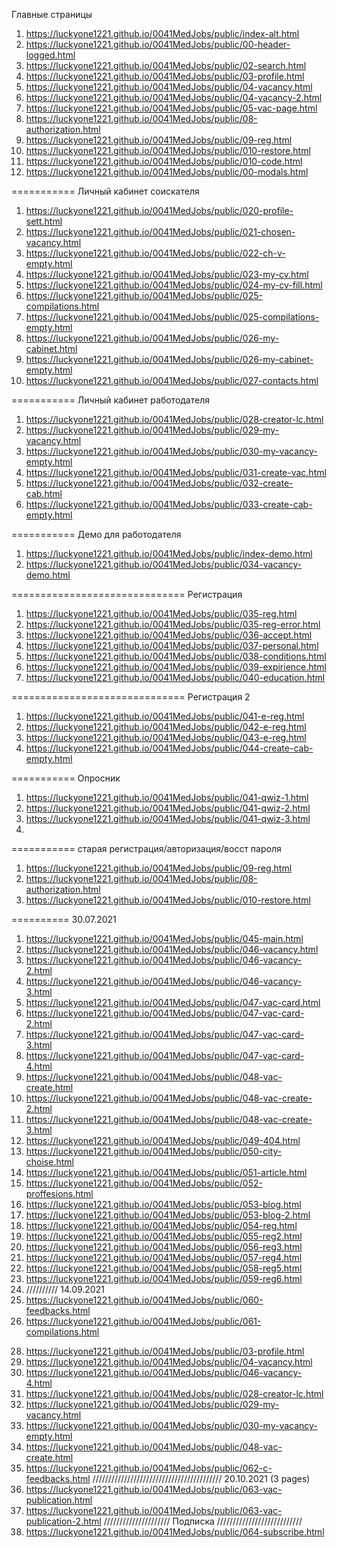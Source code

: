 Главные страницы
1. <https://luckyone1221.github.io/0041MedJobs/public/index-alt.html>
1. <https://luckyone1221.github.io/0041MedJobs/public/00-header-logged.html>
1. <https://luckyone1221.github.io/0041MedJobs/public/02-search.html>
1. <https://luckyone1221.github.io/0041MedJobs/public/03-profile.html>
1. <https://luckyone1221.github.io/0041MedJobs/public/04-vacancy.html>
1. <https://luckyone1221.github.io/0041MedJobs/public/04-vacancy-2.html>
1. <https://luckyone1221.github.io/0041MedJobs/public/05-vac-page.html>
1. <https://luckyone1221.github.io/0041MedJobs/public/08-authorization.html> 
1. <https://luckyone1221.github.io/0041MedJobs/public/09-reg.html>
1. <https://luckyone1221.github.io/0041MedJobs/public/010-restore.html>
1. <https://luckyone1221.github.io/0041MedJobs/public/010-code.html>
1. <https://luckyone1221.github.io/0041MedJobs/public/00-modals.html>
<!-- 9. <https://luckyone1221.github.io/0041MedJobs/public/06-profesionals.html> -->
<!-- https://github.com/luckyone1221/0041MedJobs -->
<!-- 1. <https://luckyone1221.github.io/0041MedJobs/public/index.html> -->
<!-- 1. <https://luckyone1221.github.io/0041MedJobs/public/07-proffesional.html>-->
<!-- 1. <https://luckyone1221.github.io/0041MedJobs/public/011-profile.html> -->
<!-- 1. <https://luckyone1221.github.io/0041MedJobs/public/012-company-profile.html> -->
<!-- 1. <https://luckyone1221.github.io/0041MedJobs/public/013-vacancy.html> -->
<!-- 1. <https://luckyone1221.github.io/0041MedJobs/public/013-1-vac-create.html> -->
<!-- 1. <https://luckyone1221.github.io/0041MedJobs/public/014-employer.html> -->
<!-- 1. <https://luckyone1221.github.io/0041MedJobs/public/016-proffesional.html> -->
<!-- 1. <https://luckyone1221.github.io/0041MedJobs/public/018-employee.html> -->
<!-- 1. <https://luckyone1221.github.io/0041MedJobs/public/00-stab1.html> -->
<!-- 1. <https://luckyone1221.github.io/0041MedJobs/public/00-stab2.html> -->
===========  Личный кабинет соискателя
1. <https://luckyone1221.github.io/0041MedJobs/public/020-profile-sett.html>
1. <https://luckyone1221.github.io/0041MedJobs/public/021-chosen-vacancy.html>
1. <https://luckyone1221.github.io/0041MedJobs/public/022-ch-v-empty.html>
1. <https://luckyone1221.github.io/0041MedJobs/public/023-my-cv.html>
1. <https://luckyone1221.github.io/0041MedJobs/public/024-my-cv-fill.html>
1. <https://luckyone1221.github.io/0041MedJobs/public/025-compilations.html>
1. <https://luckyone1221.github.io/0041MedJobs/public/025-compilations-empty.html>
1. <https://luckyone1221.github.io/0041MedJobs/public/026-my-cabinet.html>
1. <https://luckyone1221.github.io/0041MedJobs/public/026-my-cabinet-empty.html>
1. <https://luckyone1221.github.io/0041MedJobs/public/027-contacts.html>

===========   Личный кабинет работодателя
1. <https://luckyone1221.github.io/0041MedJobs/public/028-creator-lc.html>
1. <https://luckyone1221.github.io/0041MedJobs/public/029-my-vacancy.html>
1. <https://luckyone1221.github.io/0041MedJobs/public/030-my-vacancy-empty.html>
1. <https://luckyone1221.github.io/0041MedJobs/public/031-create-vac.html>
1. <https://luckyone1221.github.io/0041MedJobs/public/032-create-cab.html>
1. <https://luckyone1221.github.io/0041MedJobs/public/033-create-cab-empty.html>

===========   Демо для работодателя
1. <https://luckyone1221.github.io/0041MedJobs/public/index-demo.html>
1. <https://luckyone1221.github.io/0041MedJobs/public/034-vacancy-demo.html>

==============================   Регистрация
1. <https://luckyone1221.github.io/0041MedJobs/public/035-reg.html>
1. <https://luckyone1221.github.io/0041MedJobs/public/035-reg-error.html>
1. <https://luckyone1221.github.io/0041MedJobs/public/036-accept.html>
1. <https://luckyone1221.github.io/0041MedJobs/public/037-personal.html>
1. <https://luckyone1221.github.io/0041MedJobs/public/038-conditions.html>
1. <https://luckyone1221.github.io/0041MedJobs/public/039-expirience.html>
1. <https://luckyone1221.github.io/0041MedJobs/public/040-education.html>

==============================   Регистрация 2
1. <https://luckyone1221.github.io/0041MedJobs/public/041-e-reg.html>
1. <https://luckyone1221.github.io/0041MedJobs/public/042-e-reg.html>
1. <https://luckyone1221.github.io/0041MedJobs/public/043-e-reg.html>
1. <https://luckyone1221.github.io/0041MedJobs/public/044-create-cab-empty.html>

===========   Опросник
1. <https://luckyone1221.github.io/0041MedJobs/public/041-qwiz-1.html>
2. <https://luckyone1221.github.io/0041MedJobs/public/041-qwiz-2.html>
3. <https://luckyone1221.github.io/0041MedJobs/public/041-qwiz-3.html>
4. 
===========   старая регистрация/авторизация/восст пароля
1. <https://luckyone1221.github.io/0041MedJobs/public/09-reg.html>
2. <https://luckyone1221.github.io/0041MedJobs/public/08-authorization.html>
3. <https://luckyone1221.github.io/0041MedJobs/public/010-restore.html>

========== 30.07.2021
1. <https://luckyone1221.github.io/0041MedJobs/public/045-main.html>
2. <https://luckyone1221.github.io/0041MedJobs/public/046-vacancy.html>
3. <https://luckyone1221.github.io/0041MedJobs/public/046-vacancy-2.html>
4. <https://luckyone1221.github.io/0041MedJobs/public/046-vacancy-3.html>
5. <https://luckyone1221.github.io/0041MedJobs/public/047-vac-card.html>
6. <https://luckyone1221.github.io/0041MedJobs/public/047-vac-card-2.html>
7. <https://luckyone1221.github.io/0041MedJobs/public/047-vac-card-3.html>
8. <https://luckyone1221.github.io/0041MedJobs/public/047-vac-card-4.html>
9. <https://luckyone1221.github.io/0041MedJobs/public/048-vac-create.html>
10. <https://luckyone1221.github.io/0041MedJobs/public/048-vac-create-2.html>
11. <https://luckyone1221.github.io/0041MedJobs/public/048-vac-create-3.html>
12. <https://luckyone1221.github.io/0041MedJobs/public/049-404.html>
13. <https://luckyone1221.github.io/0041MedJobs/public/050-city-choise.html>
14. <https://luckyone1221.github.io/0041MedJobs/public/051-article.html>
15. <https://luckyone1221.github.io/0041MedJobs/public/052-proffesions.html>
16. <https://luckyone1221.github.io/0041MedJobs/public/053-blog.html>
17. <https://luckyone1221.github.io/0041MedJobs/public/053-blog-2.html>
18. <https://luckyone1221.github.io/0041MedJobs/public/054-reg.html>
19. <https://luckyone1221.github.io/0041MedJobs/public/055-reg2.html>
20. <https://luckyone1221.github.io/0041MedJobs/public/056-reg3.html>
21. <https://luckyone1221.github.io/0041MedJobs/public/057-reg4.html>
22. <https://luckyone1221.github.io/0041MedJobs/public/058-reg5.html>
23. <https://luckyone1221.github.io/0041MedJobs/public/059-reg6.html>
24. ////////// 14.09.2021
25. <https://luckyone1221.github.io/0041MedJobs/public/060-feedbacks.html>
26. <https://luckyone1221.github.io/0041MedJobs/public/061-compilations.html>
<!-- 27. <https://luckyone1221.github.io/0041MedJobs/public/062-compilations-empty.html> -->
28. <https://luckyone1221.github.io/0041MedJobs/public/03-profile.html>
29. <https://luckyone1221.github.io/0041MedJobs/public/04-vacancy.html>
30. <https://luckyone1221.github.io/0041MedJobs/public/046-vacancy-4.html>
31. <https://luckyone1221.github.io/0041MedJobs/public/028-creator-lc.html>
32. <https://luckyone1221.github.io/0041MedJobs/public/029-my-vacancy.html>
33. <https://luckyone1221.github.io/0041MedJobs/public/030-my-vacancy-empty.html>
34. <https://luckyone1221.github.io/0041MedJobs/public/048-vac-create.html>
35. <https://luckyone1221.github.io/0041MedJobs/public/062-c-feedbacks.html>
///////////////////////////////////////// 20.10.2021 (3 pages)
36. <https://luckyone1221.github.io/0041MedJobs/public/063-vac-publication.html>
37. <https://luckyone1221.github.io/0041MedJobs/public/063-vac-publication-2.html>
///////////////////// Подписка ///////////////////////////
39. <https://luckyone1221.github.io/0041MedJobs/public/064-subscribe.html>